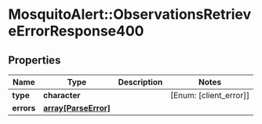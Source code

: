 # MosquitoAlert::ObservationsRetrieveErrorResponse400


## Properties
Name | Type | Description | Notes
------------ | ------------- | ------------- | -------------
**type** | **character** |  | [Enum: [client_error]] 
**errors** | [**array[ParseError]**](ParseError.md) |  | 


